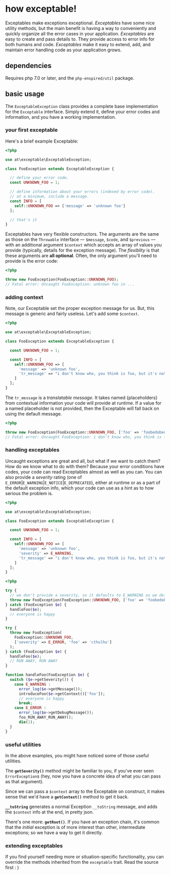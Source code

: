 how exceptable!
===============

Exceptables make exceptions exceptional.  _Exceptables_ have some nice utility methods, but the main benefit is having a way to conveniently and quickly organize all the error cases in your application.  _Exceptables_ are easy to create and pass details to.  They provide access to error info for both humans and code.  _Exceptables_ make it easy to extend, add, and maintain error handling code as your application grows.

dependencies
------------

Requires php 7.0 or later, and the `php-enspired/util` package.

basic usage
-----------

The `ExceptableException` class provides a complete base implementation for the `Exceptable` interface.  Simply extend it, define your error codes and information, and you have a working implementation.

### your first exceptable

Here's a brief example Exceptable:
```php
<?php

use at\exceptable\ExceptableException;

class FooException extends ExceptableException {

  // define your error code.
  const UNKNOWN_FOO = 1;

  // define information about your errors (indexed by error code).
  // at a minimum, include a message.
  const INFO = [
    self::UNKNOWN_FOO => ['message' => 'unknown foo']
  ];

  // that's it
}
```

Exceptables have very flexible constructors.  The arguments are the same as those on the `Throwable` interface — `$message`, `$code`, and `$previous` — with an additional argument `$context` which accepts an array of values you provide (typically, details for the exception message).  The _flexiblity_ is that these arguments are **all optional**.  Often, the only argument you'll need to provide is the error code:

```php
<?php

throw new FooException(FooException::UNKNOWN_FOO);
// Fatal error: Uncaught FooException: unknown foo in ...
```

### adding context

Note, our Exceptable set the proper exception message for us.  But, this message is generic and fairly useless.  Let's add some `$context`.

```php
<?php

use at\exceptable\ExceptableException;

class FooException extends ExceptableException {

  const UNKNOWN_FOO = 1;

  const INFO = [
    self::UNKNOWN_FOO => [
      'message' => 'unknown foo',
      'tr_message' => "i don't know who, you think is foo, but it's not {foo}"
    ]
  ];
}
```

The `tr_message` is a _translatable message_.  It takes named {placeholders} from contextual information your code will provide at runtime.  If a value for a named placeholder is not provided, then the Exceptable will fall back on using the default message.

```php
<?php

throw new FooException(FooException::UNKNOWN_FOO, ['foo' => 'foobedobedoo']);
// Fatal error: Uncaught FooException: i don't know who, you think is foo, but it's not foobedobedoo in ...
```

### handling exceptables

Uncaught exceptions are great and all, but what if we want to catch them?  How do we know what to do with them?  Because your error conditions have codes, your code can read Exceptables almost as well as you can.  You can also provide a _severity_ rating (one of `E_ERROR`|`E_WARNING`|`E_NOTICE`|`E_DEPRECATED`), either at runtime or as a part of the default exception info, which your code can use as a hint as to how serious the problem is.

```php
<?php

use at\exceptable\ExceptableException;

class FooException extends ExceptableException {

  const UNKNOWN_FOO = 1;

  const INFO = [
    self::UNKNOWN_FOO => [
      'message' => 'unknown foo',
      'severity' => E_WARNING,
      'tr_message' => "i don't know who, you think is foo, but it's not {foo}"
    ]
  ];
}
```

```php
<?php

try {
  // we don't provide a severity, so it defaults to E_WARNING as we defined above
  throw new FooException(FooException::UNKNOWN_FOO, ['foo' => 'foobedobedoo']);
} catch (FooException $e) {
  handleFoo($e);
  // everyone is happy
}

try {
  throw new FooException(
    FooException::UNKNOWN_FOO,
    ['severity' => E_ERROR, 'foo' => 'cthulhu']
  );
} catch (FooException $e) {
  handleFoo($e);
  // RUN AWAY, RUN AWAY
}

function handleFoo(FooException $e) {
  switch ($e->getSeverity()) {
    case E_WARNING :
      error_log($e->getMessage());
      introduceFoo($e->getContext()['foo']);
      // everyone is happy
      break;
    case E_ERROR :
      error_log($e->getDebugMessage());
      foo_RUN_AWAY_RUN_AWAY();
      die(1);
  }
}
```

### useful utilities

In the above examples, you might have noticed some of those useful utilities.

The **`getSeverity()`** method might be familiar to you, if you've ever seen `ErrorException`s (hey, now you have a concrete idea of what you can pass as that argument).

Since we can pass a `$context` array to the Exceptable on construct, it makes sense that we'd have a **`getContext()`** method to get it back.

**`__toString`** generates a normal Exception `__toString` message, and adds the `$context` info at the end, in pretty json.

There's one more: **`getRoot()`**.  If you have an exception chain, it's common that the _initial_ exception is of more interest than other, intermediate exceptions; so we have a way to get it directly.

### extending exceptables

If you find yourself needing more or situation-specific functionality, you can override the methods inherited from the `exceptable` trait.  Read the source first  : )
